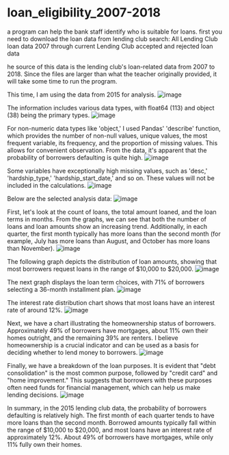# loan_eligibility_2007-2018
a program can help the bank staff identify who is suitable for loans.
first you need to download the loan data from lending club search:
All Lending Club loan data
2007 through current Lending Club accepted and rejected loan data


he source of this data is the lending club's loan-related data from 2007 to 2018. Since the files are larger than what the teacher originally provided, it will take some time to run the program.

This time, I am using the data from 2015 for analysis.
![image](https://github.com/wayne540500/loan_eligibility_2007-2018/assets/69573286/b82f6c59-1e61-4baa-aec3-b67ac30ee178)

The information includes various data types, with float64 (113) and object (38) being the primary types.
![image](https://github.com/wayne540500/loan_eligibility_2007-2018/assets/69573286/40c8dc2f-0e7a-4413-910b-f73b1b997cbc)

For non-numeric data types like 'object,' I used Pandas' 'describe' function, which provides the number of non-null values, unique values, the most frequent variable, its frequency, and the proportion of missing values. This allows for convenient observation. From the data, it's apparent that the probability of borrowers defaulting is quite high.
![image](https://github.com/wayne540500/loan_eligibility_2007-2018/assets/69573286/74f2d508-56bb-43fb-b823-3bd031a0b456)

Some variables have exceptionally high missing values, such as 'desc,' 'hardship_type,' 'hardship_start_date,' and so on. These values will not be included in the calculations.
![image](https://github.com/wayne540500/loan_eligibility_2007-2018/assets/69573286/977217c5-5f5e-444b-aea2-3393fda7e76f)

Below are the selected analysis data:
![image](https://github.com/wayne540500/loan_eligibility_2007-2018/assets/69573286/aa7d09fa-fd2f-4be8-9406-4dfff1e4d695)

First, let's look at the count of loans, the total amount loaned, and the loan terms in months. From the graphs, we can see that both the number of loans and loan amounts show an increasing trend. Additionally, in each quarter, the first month typically has more loans than the second month (for example, July has more loans than August, and October has more loans than November).
![image](https://github.com/wayne540500/loan_eligibility_2007-2018/assets/69573286/1fe82518-5be7-4bea-871c-24ab4beb0994)

The following graph depicts the distribution of loan amounts, showing that most borrowers request loans in the range of $10,000 to $20,000.
![image](https://github.com/wayne540500/loan_eligibility_2007-2018/assets/69573286/56ef1c0c-251c-40e7-b1fd-d3f10dc58270)

The next graph displays the loan term choices, with 71% of borrowers selecting a 36-month installment plan.
![image](https://github.com/wayne540500/loan_eligibility_2007-2018/assets/69573286/d8b09264-3c75-485a-823e-2de45462f5a7)

The interest rate distribution chart shows that most loans have an interest rate of around 12%.
![image](https://github.com/wayne540500/loan_eligibility_2007-2018/assets/69573286/5cff1fa7-0b33-40c7-a034-98514ef2cae6)

Next, we have a chart illustrating the homeownership status of borrowers. Approximately 49% of borrowers have mortgages, about 11% own their homes outright, and the remaining 39% are renters. I believe homeownership is a crucial indicator and can be used as a basis for deciding whether to lend money to borrowers.
![image](https://github.com/wayne540500/loan_eligibility_2007-2018/assets/69573286/e570aa88-5d1d-498c-8fdd-575752a042bc)

Finally, we have a breakdown of the loan purposes. It is evident that "debt consolidation" is the most common purpose, followed by "credit card" and "home improvement." This suggests that borrowers with these purposes often need funds for financial management, which can help us make lending decisions.
![image](https://github.com/wayne540500/loan_eligibility_2007-2018/assets/69573286/3cf3e836-cb09-407a-9fea-9a148790da24)

In summary, in the 2015 lending club data, the probability of borrowers defaulting is relatively high. The first month of each quarter tends to have more loans than the second month. Borrowed amounts typically fall within the range of $10,000 to $20,000, and most loans have an interest rate of approximately 12%. About 49% of borrowers have mortgages, while only 11% fully own their homes.
